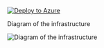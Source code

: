 [![Deploy to Azure](https://aka.ms/deploytoazurebutton)](https://portal.azure.com/#create/Microsoft.Template/uri/https%3A%2F%2Fraw.githubusercontent.com%2FDWBatmanPS%2FBicep_Deployment%2FLab_Deployments%2Fmain%2FAppgw_WindowsVM_WAF%2Fsrc%2Fmain.json)


Diagram of the infrastructure

![Diagram of the infrastructure](diagram.drawio.png)
